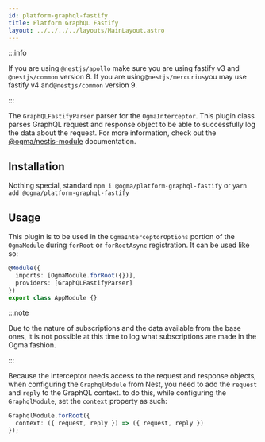 ```yaml
---
id: platform-graphql-fastify
title: Platform GraphQL Fastify
layout: ../../../../layouts/MainLayout.astro
---
```


:::info

If you are using `@nestjs/apollo` make sure you are using fastify v3 and `@nestjs/common` version 8. If you are using`@nestjs/mercurius`you may use fastify v4 and`@nestjs/common` version 9.

:::

The `GraphQLFastifyParser` parser for the `OgmaInterceptor`. This plugin class parses GraphQL request and response object to be able to successfully log the data about the request. For more information, check out the [@ogma/nestjs-module](/en/nestjs/module) documentation.

## Installation

Nothing special, standard `npm i @ogma/platform-graphql-fastify` or `yarn add @ogma/platform-graphql-fastify`

## Usage

This plugin is to be used in the `OgmaInterceptorOptions` portion of the `OgmaModule` during `forRoot` or `forRootAsync` registration. It can be used like so:

```ts
@Module({
  imports: [OgmaModule.forRoot({})],
  providers: [GraphQLFastifyParser]
})
export class AppModule {}
```

:::note

Due to the nature of subscriptions and the data available from the base ones, it is not possible at this time to log what subscriptions are made in the Ogma fashion.

:::

Because the interceptor needs access to the request and response objects, when configuring the `GraphqlModule` from Nest, you need to add the `request` and `reply` to the GraphQL context. to do this, while configuring the `GraphqlModule`, set the `context` property as such:

```ts
GraphqlModule.forRoot({
  context: ({ request, reply }) => ({ request, reply })
});
```
